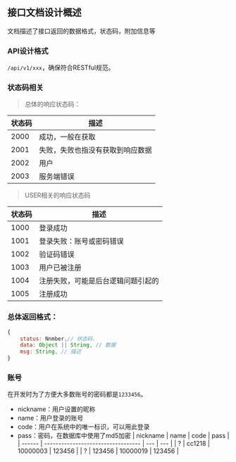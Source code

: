 ## 接口文档设计概述

文档描述了接口返回的数据格式，状态码，附加信息等

### API设计格式

`/api/v1/xxx`，确保符合RESTful规范。



### 状态码相关

>  总体的响应状态码：

| 状态码 | 描述                             |
| ------ | -------------------------------- |
| 2000   | 成功，一般在获取                 |
| 2001   | 失败，失败也指没有获取到响应数据 |
| 2002   | 用户                             |
| 2003   | 服务端错误                       |

> USER相关的响应状态码

| 状态码 | 描述                               |
| ------ | ---------------------------------- |
| 1000   | 登录成功                           |
| 1001   | 登录失败：账号或密码错误           |
| 1002   | 验证码错误                         |
| 1003   | 用户已被注册                       |
| 1004   | 注册失败，可能是后台逻辑问题引起的 |
| 1005   | 注册成功                           |



### 总体返回格式：

```javascript
{
    status: Nnmber,// 状态码，
   	data: Object || String, // 数据
    msg: String, // 描述
}
```

### 账号
在开发时为了方便大多数账号的密码都是`1233456`。
- nickname：用户设置的昵称
- name：用户登录的账号
- code：用户在系统中的唯一标识，可以用此登录
- pass：密码，在数据库中使用了md5加密
| nickname | name                               | code | pass |
| ------ | ---------------------------------- | --- | --- |
| ?  | cc1218                           | 10000003 | 123456 |
| ?   | 123456           | 10000019 | 123456 |

